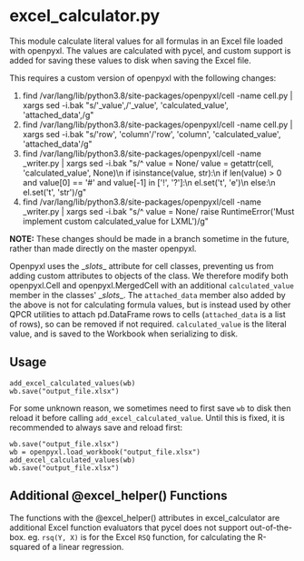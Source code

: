 # excel_calculator.py

This module calculate literal values for all formulas in an Excel file loaded with openpyxl. The values are calculated with pycel, and custom support is added for saving these values to disk when saving the Excel file.

This requires a custom version of openpyxl with the following changes:

1. find /var/lang/lib/python3.8/site-packages/openpyxl/cell -name cell.py | xargs sed -i.bak "s/'_value',/'_value', 'calculated_value', 'attached_data',/g"
1. find /var/lang/lib/python3.8/site-packages/openpyxl/cell -name cell.py | xargs sed -i.bak "s/'row', 'column'/'row', 'column', 'calculated_value', 'attached_data'/g"
1. find /var/lang/lib/python3.8/site-packages/openpyxl/cell -name _writer.py | xargs sed -i.bak "s/^            value = None/            value = getattr(cell, 'calculated_value', None)\n            if isinstance(value, str):\n                if len(value) > 0 and value[0] == '#' and value[-1] in ['!', '?']:\n                    el.set('t', 'e')\n                else:\n                    el.set('t', 'str')/g"
1. find /var/lang/lib/python3.8/site-packages/openpyxl/cell -name _writer.py | xargs sed -i.bak "s/^                    value = None/                    raise RuntimeError('Must implement custom calculated_value for LXML')/g"

**NOTE:** These changes should be made in a branch sometime in the future, rather than made directly on the master openpyxl.

Openpyxl uses the \__slots__ attribute for cell classes, preventing us from adding custom attributes to objects of the class. We therefore modify both openpyxl.Cell and openpyxl.MergedCell with an additional `calculated_value` member in the classes' \__slots__. The `attached_data` member also added by the above is not for calculating formula values, but is instead used by other QPCR utilities to attach pd.DataFrame rows to cells (`attached_data` is a list of rows), so can be removed if not required. `calculated_value` is the literal value, and is saved to the Workbook when serializing to disk.

## Usage

    add_excel_calculated_values(wb)
    wb.save("output_file.xlsx")

For some unknown reason, we sometimes need to first save `wb` to disk then reload it before calling `add_excel_calculated_value`.
Until this is fixed, it is recommended to always save and reload first:

    wb.save("output_file.xlsx")
    wb = openpyxl.load_workbook("output_file.xlsx")
    add_excel_calculated_values(wb)
    wb.save("output_file.xlsx")

## Additional @excel_helper() Functions

The functions with the @excel_helper() attributes in excel_calculator are additional Excel function evaluators that pycel does not support out-of-the-box. eg. `rsq(Y, X)` is for the Excel `RSQ` function, for calculating the R-squared of a linear regression.
